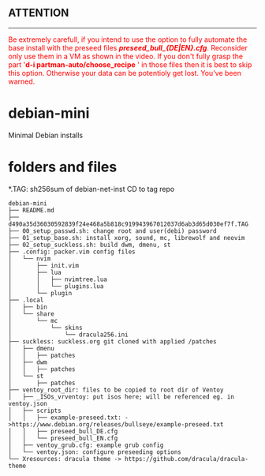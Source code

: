 ## ATTENTION
* * *
<span style="color:red">Be extremely carefull, if you intend to use the option to fully automate the base install with the preseed files ***preseed_bull_{DE|EN}.cfg***. Reconsider only use them in a VM as shown in the video. If you don't fully grasp the part '**d-i partman-auto/choose_recipe** ' in those files then it is best to skip this option. Otherwise your data can be potentioly get lost. You've been warned.</span>

# debian-mini
Minimal Debian installs

# folders and files
*.TAG: sh256sum of debian-net-inst CD to tag repo
```
debian-mini
├── README.md
├── d490a35d36030592839f24e468a5b818c919943967012037d6ab3d65d030ef7f.TAG
├── 00_setup_passwd.sh: change root and user(debi) password
├── 01_setup_base.sh: install xorg, sound, mc, librewolf and neovim
├── 02_setup_suckless.sh: build dwm, dmenu, st
├── .config: packer.vim config files
│   └── nvim
│       ├── init.vim
│       ├── lua
│       │   ├── nvimtree.lua
│       │   └── plugins.lua
│       └── plugin
├── .local
│   ├── bin
│   └── share
│       └── mc
│           └── skins
│               └── dracula256.ini
├── suckless: suckless.org git cloned with applied /patches
│   ├── dmenu
│   │   ├── patches
│   ├── dwm
│   │   ├── patches
│   └── st
│       ├── patches
├── ventoy_root_dir: files to be copied to root dir of Ventoy
│   ├── _ISOs_vrventoy: put isos here; will be referenced eg. in ventoy.json
│   ├── scripts
│   │   ├── example-preseed.txt: ->https://www.debian.org/releases/bullseye/example-preseed.txt
│   │   ├── preseed_bull_DE.cfg
│   │   └── preseed_bull_EN.cfg
│   ├── ventoy_grub.cfg: example grub config
│   └── ventoy.json: configure preseeding options
└── Xresources: dracula theme -> https://github.com/dracula/dracula-theme
```